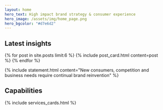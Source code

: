 ```yaml
---
layout: home
hero_text: High impact brand strategy & consumer experience
hero_image: /assets/img/home_page.png
hero_bgcolor: "#d7e6d2"
---
```


## Latest insights

<section class="cards">
  {% for post in site.posts limit:6 %}
    {% include post_card.html content=post %}
  {% endfor %}
</section>

{% include statement.html content="New consumers, competition and business needs require continual brand reinvention" %}


## Capabilities

{% include services_cards.html %}
